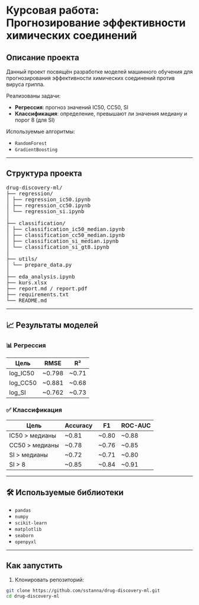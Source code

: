 # Курсовая работа: Прогнозирование эффективности химических соединений

## Описание проекта

Данный проект посвящён разработке моделей машинного обучения для прогнозирования эффективности химических соединений против вируса гриппа.

 Реализованы задачи:
- **Регрессия**: прогноз значений IC50, CC50, SI
- **Классификация**: определение, превышают ли значения медиану и порог 8 (для SI)

 Используемые алгоритмы:
- `RandomForest`
- `GradientBoosting`

---

##  Структура проекта

<pre>drug-discovery-ml/
├── regression/
│ ├── regression_ic50.ipynb
│ ├── regression_cc50.ipynb
│ └── regression_si.ipynb
│
├── classification/
│ ├── classification_ic50_median.ipynb
│ ├── classification_cc50_median.ipynb
│ ├── classification_si_median.ipynb
│ └── classification_si_gt8.ipynb
│
├── utils/
│ └── prepare_data.py
│
├── eda_analysis.ipynb
├── kurs.xlsx
├── report.md / report.pdf
├── requirements.txt
└── README.md</pre>
---

## 📈 Результаты моделей

### 📊 Регрессия

| Цель      | RMSE    | R²     |
|-----------|---------|--------|
| log_IC50  | ~0.798  | ~0.71  |
| log_CC50  | ~0.881  | ~0.68  |
| log_SI    | ~0.762  | ~0.73  |


### ✅ Классификация

| Цель             | Accuracy | F1     | ROC-AUC |
|------------------|----------|--------|---------|
| IC50 > медианы   | ~0.81    | ~0.80  | ~0.88   |
| CC50 > медианы   | ~0.78    | ~0.76  | ~0.85   |
| SI > медианы     | ~0.72    | ~0.71  | ~0.80   |
| SI > 8           | ~0.85    | ~0.84  | ~0.91   |

---

## 🛠 Используемые библиотеки

- `pandas`
- `numpy`
- `scikit-learn`
- `matplotlib`
- `seaborn`
- `openpyxl`

---

##  Как запустить

1. Клонировать репозиторий:

```bash
git clone https://github.com/sstanna/drug-discovery-ml.git
cd drug-discovery-ml

